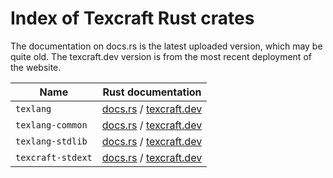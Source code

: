# Index of Texcraft Rust crates

The documentation on docs.rs is the latest uploaded version, which may be quite old.
The texcraft.dev version is from the most recent deployment of the website.

| Name              | Rust documentation 
| ----------------- | ------------------
| `texlang`         | [docs.rs](https://docs.rs/texlang) / [texcraft.dev](/reference/texlang/)
| `texlang-common`  | [docs.rs](https://docs.rs/texlang-common) / [texcraft.dev](/reference/texlang_common)
| `texlang-stdlib`  | [docs.rs](https://docs.rs/texlang-stdlib) / [texcraft.dev](/reference/texlang_stdlib)
| `texcraft-stdext` | [docs.rs](https://docs.rs/texcraft-stdext) / [texcraft.dev](/reference/texcraft_stdext)
